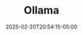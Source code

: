 ---
weight: 999
title: "Ollama"
description: ""
icon: "article"
date: "2025-02-20T20:54:15-05:00"
lastmod: "2025-02-20T20:54:15-05:00"
toc: true
---